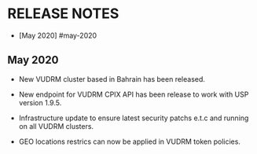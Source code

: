 # RELEASE NOTES 

* [May 2020] #may-2020

## May 2020

* New VUDRM cluster based in Bahrain has been released.

* New endpoint for VUDRM CPIX API has been release to work with USP version 1.9.5.

* Infrastructure update to ensure latest security patchs e.t.c and running on all VUDRM clusters.

* GEO locations restrics can now be applied in VUDRM token policies.
